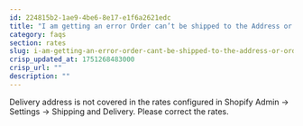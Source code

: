 ```yaml
---
id: 224815b2-1ae9-4be6-8e17-e1f6a2621edc
title: "I am getting an error Order can’t be shipped to the Address or Order not available for address"
category: faqs
section: rates
slug: i-am-getting-an-error-order-cant-be-shipped-to-the-address-or-order-not-available-for-address
crisp_updated_at: 1751268483000
crisp_url: ""
description: ""
---
```


Delivery address is not covered in the rates configured in Shopify Admin -> Settings -> Shipping and Delivery. Please correct the rates.
